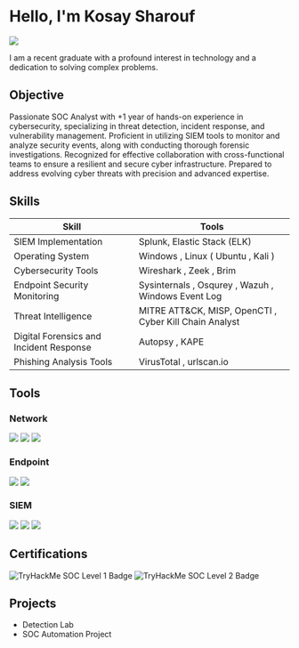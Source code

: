 # Hello, I'm Kosay Sharouf
<a href="https://www.linkedin.com/in/kosay-sharouf-969152199?utm_source=share&utm_campaign=share_via&utm_content=profile&utm_medium=android_app"><img src="https://img.shields.io/badge/-LinkedIn-0072b1?&style=for-the-badge&logo=linkedin&logoColor=white" /></a>


I am a recent graduate with a profound interest in technology and a dedication to solving complex problems.

## Objective

Passionate SOC Analyst with +1 year of hands-on experience in cybersecurity, specializing in threat detection, incident
response, and vulnerability management. Proficient in utilizing SIEM tools to monitor and analyze security events, along
with conducting thorough forensic investigations. Recognized for effective collaboration with cross-functional teams to
ensure a resilient and secure cyber infrastructure. Prepared to address evolving cyber threats with precision and advanced
expertise.

## Skills

| Skill                                         | Tools        |
|-----------------------------------------------|----------------------------|
| SIEM Implementation         | Splunk, Elastic Stack (ELK)  |
|  Operating System | Windows , Linux ( Ubuntu , Kali ) |
| Cybersecurity Tools         | Wireshark , Zeek , Brim |
| Endpoint Security Monitoring     | Sysinternals , Osqurey , Wazuh , Windows Event Log |
| Threat Intelligence                  | MITRE ATT&CK, MISP, OpenCTI , Cyber Kill Chain Analyst |
| Digital Forensics and Incident Response | Autopsy , KAPE |
| Phishing Analysis Tools | VirusTotal , urlscan.io |


## Tools


### Network
<div>
    <img src="https://img.shields.io/badge/-Wireshark-1679A7?&style=for-the-badge&logo=Wireshark&logoColor=white" />
    <img src="https://img.shields.io/badge/-Suricata-EF3B2D?&style=for-the-badge&logo=Suricata&logoColor=white" />
    <img src="https://img.shields.io/badge/-Zeek-777BB4?&style=for-the-badge&logo=Zeek&logoColor=white" />
</div>

### Endpoint
<div>
    <img src="https://img.shields.io/badge/-Osqurey-00A4EF?&style=for-the-badge&logo=Microsoft&logoColor=white" />
    <img src="https://img.shields.io/badge/-Wazuh-4B275F?&style=for-the-badge&logo=Velociraptor&logoColor=white" />
</div>

### SIEM
<div>
    <img src="https://img.shields.io/badge/-Microsoft_Sentinel-0078D4?&style=for-the-badge&logo=Microsoft&logoColor=white" />
    <img src="https://img.shields.io/badge/-Splunk-000000?&style=for-the-badge&logo=Splunk&logoColor=white" />
    <img src="https://img.shields.io/badge/-Elastic-005571?&style=for-the-badge&logo=Elastic&logoColor=white" />
</div>

## Certifications

<div>
<img src="https://img.shields.io/badge/TryHackMe-SOC%20Level%201-00FF00?style=for-the-badge&logo=TryHackMe&logoColor=white" alt="TryHackMe SOC Level 1 Badge" />
    <img src="https://img.shields.io/badge/TryHackMe-SOC%20Level%202-FFA500?style=for-the-badge&logo=TryHackMe&logoColor=white" alt="TryHackMe SOC Level 2 Badge" />
</div>

## Projects
- Detection Lab
- SOC Automation Project
